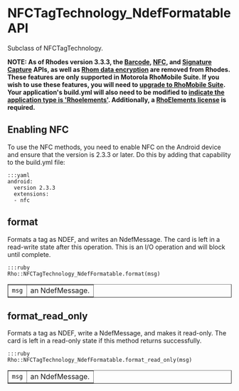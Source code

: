 # NFCTagTechnology_NdefFormatable API

Subclass of NFCTagTechnology.

**NOTE: As of Rhodes version 3.3.3, the [Barcode](barcode-api), [NFC](../rhodes/device-caps#nfc), and [Signature Capture](../rhodes/device-caps#signature-capture) APIs, as well as [Rhom data encryption](../rhodes/rhom#database-encryption) are removed from Rhodes. These features are only supported in Motorola RhoMobile Suite. If you wish to use these features, you will need to [upgrade to RhoMobile Suite](../rhomobile-install). Your application's build.yml will also need to be modified to [indicate the application type is 'Rhoelements'](../rhoelements/rhoelements2-native#enabling-motorola-device-capabilities). Additionally, a [RhoElements license](../rhoelements/licensing) is required.**

## Enabling NFC

To use the NFC methods, you need to enable NFC on the Android device and ensure that the version is 2.3.3 or later. Do this by adding that capability to the build.yml file:

	:::yaml
	android: 
	  version 2.3.3
	  extensions:
	  - nfc

## format

Formats a tag as NDEF, and writes an NdefMessage. The card is left in a read-write state after this operation. This is an I/O operation and will block until complete.

	:::ruby
	Rho::NFCTagTechnology_NdefFormatable.format(msg)

<table border="1">
<tr>
	<td><code>msg</code></td>
	<td>an NdefMessage.</td>
</tr>
</table>

## format_read_only

Formats a tag as NDEF, write a NdefMessage, and makes it read-only. The card is left in a read-only state if this method returns successfully.

	:::ruby
	Rho::NFCTagTechnology_NdefFormatable.format_read_only(msg)

<table border="1">
<tr>
	<td><code>msg</code></td>
	<td>an NdefMessage.</td>
</tr>
</table>